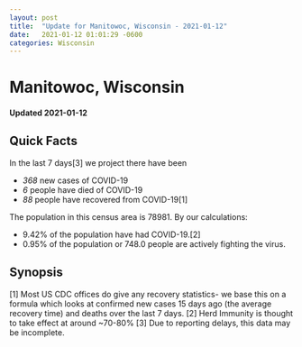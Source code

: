 ```yaml
---
layout: post
title:  "Update for Manitowoc, Wisconsin - 2021-01-12"
date:   2021-01-12 01:01:29 -0600
categories: Wisconsin
---
```


# Manitowoc, Wisconsin
#### Updated 2021-01-12

## Quick Facts

In the last 7 days[3] we project there have been
- *368* new cases of COVID-19
- *6* people have died of COVID-19
- *88* people have recovered from COVID-19[1]

The population in this census area is 78981. By our calculations:
- 9.42% of the population have had COVID-19.[2]
- 0.95% of the population or 748.0 people are actively fighting the virus.

## Synopsis




[1] Most US CDC offices do give any recovery statistics- we base this on a formula which looks at confirmed new cases
15 days ago (the average recovery time) and deaths over the last 7 days.
[2] Herd Immunity is thought to take effect at around ~70-80%
[3] Due to reporting delays, this data may be incomplete. 
    